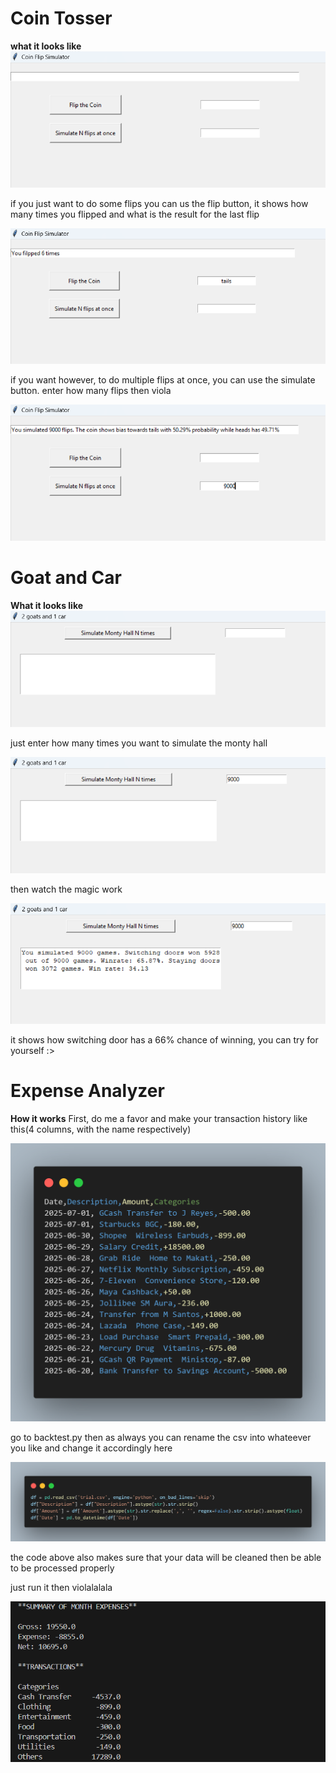 # Coin Tosser 
 **what it looks like**
  ![coin](pics/Screenshot%202025-07-03%20223644.png)

 if you just want to do some flips you can us the flip button, it shows how many times you flipped and what is the result for the last flip

 ![flip](pics/Screenshot%202025-07-03%20223730.png)

 if you want however, to do multiple flips at once, you can use the simulate button. enter how many flips then viola

 ![simulate](pics/Screenshot%202025-07-03%20223810.png)

# Goat and Car
**What it looks like**
![goat](pics/Screenshot%202025-07-03%20223853.png) 

just enter how many times you want to simulate the monty hall

![simul](pics/Screenshot%202025-07-03%20223928.png)

then watch the magic work

![car](pics/Screenshot%202025-07-03%20223943.png)

it shows how switching door has a 66% chance of winning, you can try for yourself :>

# Expense Analyzer
**How it works**
First, do me a favor and make your transaction history like this(4 columns, with the name respectively)

![data](pics/code1.png)

go to backtest.py then as always you can rename the csv into whateever you like and change it accordingly here

![csv](pics/code.png)

the code above also makes sure that your data will be cleaned then be able to be processed properly 

just run it then violalalala

![result](pics/Screenshot%202025-07-04%20184329.png)